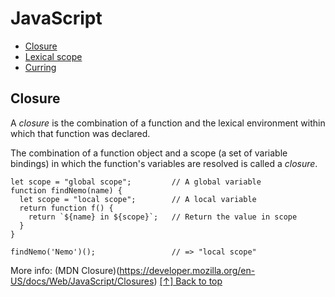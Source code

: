 # JavaScript

* [Closure](#closure)
* [Lexical scope](#lexical-scope)
* [Curring](#curring)

## Closure 
  A *closure* is the combination of a function and the lexical environment within which that function was
  declared. 

  The combination of a function object and a scope (a set of variable bindings) in which the function's 
  variables are resolved is called a *closure*. 

  ```
  let scope = "global scope";         // A global variable
  function findNemo(name) {
    let scope = "local scope";        // A local variable
    return function f() { 
      return `${name} in ${scope}`;   // Return the value in scope 
    }   
  } 
  
  findNemo('Nemo')();                 // => "local scope"
  ```

More info: (MDN Closure)(https://developer.mozilla.org/en-US/docs/Web/JavaScript/Closures)
[[↑] Back to top](#JavaScript)

